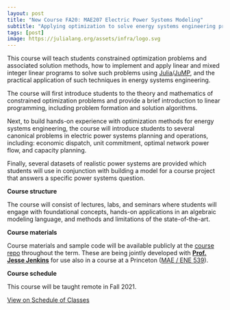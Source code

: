 ```yaml
---
layout: post
title: "New Course FA20: MAE207 Electric Power Systems Modeling"
subtitle: "Applying optimization to solve energy systems engineering problems"
tags: [post]
image: https://julialang.org/assets/infra/logo.svg
---
```




This course will teach students constrained optimization problems and associated solution methods, how to implement and apply linear and mixed integer linear programs to solve such problems using [Julia](https://julialang.org/)/[JuMP](https://jump.dev/JuMP.jl/dev/), and the practical application of such techniques in energy systems engineering.

The course will first introduce students to the theory and mathematics of constrained optimization problems and provide a brief introduction to linear programming, including problem formation and solution algorithms.

Next, to build hands-on experience with optimization methods for energy systems engineering, the course will introduce students to several canonical problems in electric power systems planning and operations, including: economic dispatch, unit commitment, optimal network power flow, and capacity planning.

Finally, several datasets of realistic power systems are provided which students will use in conjunction with building a model for a course project that answers a specific power systems question.

**Course structure**

The course will consist of lectures, labs, and seminars where students will engage with foundational concepts, hands-on applications in an algebraic modeling language, and methods and limitations of the state-of-the-art.


**Course materials**

Course materials and sample code will be available publicly at the [course repo](https://github.com/east-winds/power-systems-optimization) throughout the term. These are being jointly developed with **[Prof. Jesse Jenkins](https://mae.princeton.edu/people/faculty/jenkins)** for use also in a course at a Princeton ([MAE / ENE 539](https://registrar.princeton.edu/course-offerings/course-details?term=1212&courseid=008273)).

**Course schedule**

This course will be taught remote in Fall 2021.

<a onclick="post_link()" href="#">View on Schedule of Classes</a>

<script>
function post_link() {
	const url = "https://act.ucsd.edu/scheduleOfClasses/scheduleOfClassesStudentResult.htm";
	const data = {
							selectedTerm: "FA21",
							xsoc_term: "",
							loggedIn: false,
							tabNum: "tabs-ins",
							sections: "",
							instructorType: "begin",
							instructor: "davidson",
							titleType: "contain",
							title: "electric"
						}
	var form = document.createElement("form");
	form.method = "POST";
	form.action = url;
	for (var key in data) {
			var input = document.createElement("input");
			input.type = "hidden";
			input.name = key;
			input.value = data[key];
			form.appendChild(input);
	}
	document.body.appendChild(form);
	form.submit();
	document.body.removeChild(form);
}
</script>

